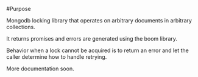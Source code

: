 #Purpose

Mongodb locking library that operates on arbitrary documents in arbitrary collections.

It returns promises and errors are generated using the boom library. 

Behavior when a lock cannot be acquired is to return an error and let the caller determine how to handle retrying.

More documentation soon.
